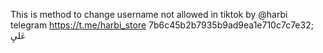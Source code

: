 This is method to change username not allowed in tiktok 
by @harbi telegram
https://t.me/harbi_store
7b6c45b2b7935b9ad9ea1e710c7c7e32; عَليِ
